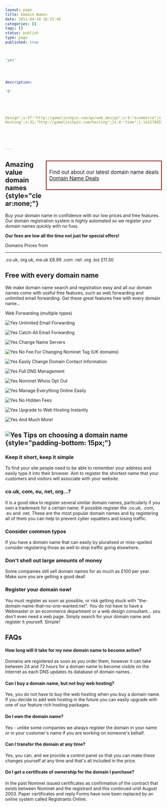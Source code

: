 ```yaml
---
layout: page
title: Domain Names
date: 2011-04-10 16:15:48
categories: []
tags: []
status: publish
type: page
published: true



'yes'




description:

'0'





Design";s:37:"http://gamelinchpin.com/go/web_design";s:9:"ecommerce";s:42:"/web-design-packages/web-design-ecommerce/";s:7:"hosting";s:28:"http://ringalpha.com/hosting";s:6:"domain";s:22:"/hosting/domain-names/";s:11:"Web
Hosting";s:31:"http://gamelinchpin.com/hosting";}s:4:"time";i:1422760513;}





---
```

<div id="domains">

<div
style="float:right;
margin: 0 0 0.5em 0.5em; padding:0.5em;
border: 2px solid #800;font-size:1.2em;">

Find out about our latest domain name deals\
 [Domain Name Deals](/hosting2)

</div>

Amazing value domain names {style="clear:none;"}
--------------------------

Buy your domain name in confidence with our low prices and free
features. Our domain registration system is highly automated so we
register your domain names quickly with no fuss.

**Our fees are low all the time not just for special offers!**

  Domains                 Prices from
  ----------------------- -------------
  .co.uk, org.uk, me.uk   £8.99
  .com .net .org .biz     £11.50

Free with every domain name
---------------------------

We make domain name search and registration easy and all our domain
names come with useful free features, such as web forwarding and
unlimited email forwarding. Get these great features free with every
domain name...

Web Forwarding (multiple types)

![Yes](assets/tick_med_green.gif)
Unlimited Email Forwarding

![Yes](assets/tick_med_green.gif)
Catch-All Email Forwarding

![Yes](assets/tick_med_green.gif)
Change Name Servers

![Yes](assets/tick_med_green.gif)
No Fee For Changing Nominet Tag (UK domains)

![Yes](assets/tick_med_green.gif)
Easily Change Domain Contact Information

![Yes](assets/tick_med_green.gif)
Full DNS Management

![Yes](assets/tick_med_green.gif)
Nominet Whois Opt Out

![Yes](assets/tick_med_green.gif)
Manage Everything Online Easily

![Yes](assets/tick_med_green.gif)
No Hidden Fees

![Yes](assets/tick_med_green.gif)
Upgrade to Web Hosting Instantly

![Yes](assets/tick_med_green.gif)
And Much More!

![Yes](assets/tick_med_green.gif)
Tips on choosing a domain name {style="padding-bottom: 15px;"}
------------------------------

### Keep it short, keep it simple

To find your site people need to be able to remember your address and
easily type it into their browser. Aim to register the shortest name
that your customers and visitors will associate with your website.

### co.uk, com, eu, net, org...?

It is a good idea to register several similar domain names, particularly
if you own a trademark for a certain name. If possible register the
.co.uk, .com, .eu and .net. These are the most popular domain names and
by registering all of them you can help to prevent cyber squatters and
losing traffic.

### Consider common typos

If you have a domain name that can easily by pluralised or miss-spelled
consider registering those as well to stop traffic going elsewhere.

### Don't shell out large amounts of money

Some companies still sell domain names for as much as £100 per year.
Make sure you are getting a good deal!

### Register your domain now!

You must register as soon as possible, or risk getting stuck with
"the-domain-name-that-no-one-wanted.net". You do not have to have a
Webmaster or an ecommerce department or a web design consultant... you
don't even need a web page. Simply search for your domain name and
register it yourself. Simple!

FAQs
----

#### How long will it take for my new domain name to become active?

Domains are registered as soon as you order them, however it can take
between 24 and 72 hours for a domain name to become visible on the
Internet as each DNS updates its database of domain names..

#### Can I buy a domain name, but not buy web hosting?

Yes, you do not have to buy the web hosting when you buy a domain name.
If you decide to add web hosting in the future you can easily upgrade
with one of our feature rich hosting packages.

#### Do I own the domain name?

Yes - unlike some companies we always register the domain in your name
or in your customer's name if you are working on someone's behalf.

#### Can I transfer the domain at any time?

Yes, you can, and we provide a control panel so that you can make these
changes yourself at any time and that's all included in the price.

#### Do I get a certificate of ownership for the domain I purchase?

In the past Nominet issued certificates as confirmation of the contract
that exists between Nominet and the registrant and this continued until
August 2003. Paper certificates and reply Forms have now been replaced
by an online system called Registrants Online.

</div>


